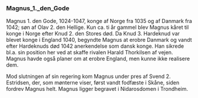 ### Magnus_1._den_Gode


Magnus 1. den Gode, 1024-1047, konge af Norge fra 1035 og af Danmark fra 1042; søn af Olav 2. den Hellige. Kun ca. ti år gammel blev Magnus kåret til konge i Norge efter Knud 2. den Stores død. Da Knud 3. Hardeknud var blevet konge i England 1040, begyndte Magnus at erobre Danmark og vandt efter Hardeknuds død 1042 anerkendelse som dansk konge. Han sikrede bl.a. sin position her ved at skaffe rivalen Harald Thorkilsen af vejen. Magnus havde også planer om at erobre England, men kunne ikke realisere dem.

Mod slutningen af sin regering kom Magnus under pres af Svend 2. Estridsen, der, som mønterne viser, først vandt fodfæste i Skåne, siden fordrev Magnus helt. Magnus ligger begravet i Nidarosdomen i Trondheim.